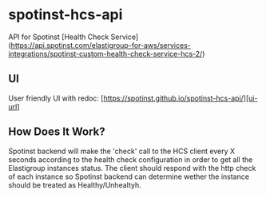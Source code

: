 # spotinst-hcs-api

API for Spotinst [Health Check Service] (https://api.spotinst.com/elastigroup-for-aws/services-integrations/spotinst-custom-health-check-service-hcs-2/)


## UI

User friendly UI with redoc: [https://spotinst.github.io/spotinst-hcs-api/][ui-url]


[ui-url]: https://spotinst.github.io/spotinst-hcs-api/

## How Does It Work?

Spotinst backend will make the 'check' call to the HCS client every X seconds according to the health check configuration in order to get all the Elastigroup instances status. 
The client should respond with the http check of each instance so Spotinst backend can determine wether the instance should be treated as Healthy/Unhealtyh.
